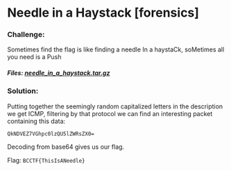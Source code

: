 # Needle in a Haystack [forensics]

### Challenge:
Sometimes find the flag is like finding a needle In a haystaCk, soMetimes all you need is a Push
##### Files: [needle_in_a_haystack.tar.gz](needle_in_a_haystack.tar.gz)

### Solution:
Putting together the seemingly random capitalized letters in the description we get ICMP, 
filtering by that protocol we can find an interesting packet containing this data:

```QkNDVEZ7VGhpc0lzQU5lZWRsZX0=```

Decoding from base64 gives us our flag.

Flag: ```BCCTF{ThisIsANeedle}```
